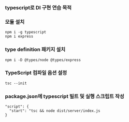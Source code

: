 ### typescript로 DI 구현 연습 목적


### 모듈 설치

```
npm i -g typescript
npm i express 
```

### type definition 패키지 설치
```
npm i -D @types/node @types/express
```

### TypeScript 컴파일 옵션 설정
```
tsc --init
```

### package.json에 typescript 빌트 및 실행 스크립트 작성
```
"script": {
  "start": "tsc && node dist/server/index.js
}
```
